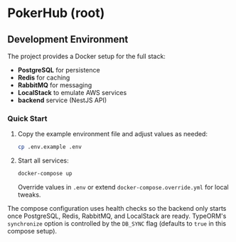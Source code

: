 # PokerHub (root)

## Development Environment

The project provides a Docker setup for the full stack:

- **PostgreSQL** for persistence
- **Redis** for caching
- **RabbitMQ** for messaging
- **LocalStack** to emulate AWS services
- **backend** service (NestJS API)

### Quick Start

1. Copy the example environment file and adjust values as needed:

   ```bash
   cp .env.example .env
   ```

2. Start all services:

   ```bash
   docker-compose up
   ```

   Override values in `.env` or extend `docker-compose.override.yml` for local tweaks.

The compose configuration uses health checks so the backend only starts once PostgreSQL, Redis, RabbitMQ, and LocalStack are
 ready. TypeORM's `synchronize` option is controlled by the `DB_SYNC` flag (defaults to `true` in this compose setup).
